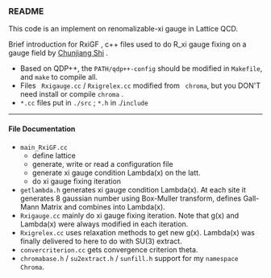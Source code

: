 ### README
This code is an implement on renomalizable-xi gauge in Lattice QCD.

Brief introduction for RxiGF , c++ files used to do R_xi gauge fixing on a gauge field by [Chunjiang Shi](shichunjiang16@mails.ucas.ac.cn) .  

-  Based on QDP++,  the  ``` PATH/qdp++-config ``` should be modified in ```Makefile```, and ```make``` to compile all. 
-  Files ``` Rxigauge.cc``` / ```Rxigrelex.cc``` modified from ``` chroma```, but you DON'T need install or compile ```chroma``` . 
-  ```*.cc``` files put in ```./src``` ; ```*.h``` in ./```include``` 

------------------------------------------------------------------------------------

#### File  Documentation

- ```main_RxiGF.cc``` 
    - define lattice 
    - generate, write or read a configuration file
    - generate xi gauge condition  Lambda(x)  on the latt.
    - do xi gauge fixing iteration
- ```getlambda.h``` generates xi gauge condition Lambda(x). At each site it generates 8 gaussian number using Box-Muller transform, defines Gall-Mann Matrix and combines into Lambda(x).
- ```Rxigauge.cc``` mainly do xi gauge fixing iteration. Note that  g(x) and Lambda(x) were  always modified in each iteration.
- ```Rxigrelex.cc``` uses  relaxation methods to get new g(x). Lambda(x) was finally delivered to here to do with SU(3) extract.
- ```convercriterion.cc``` gets convergence criterion theta.
-  ```chromabase.h``` / ```su2extract.h``` / ```sunfill.h``` support  for my ```namespace Chroma```.

